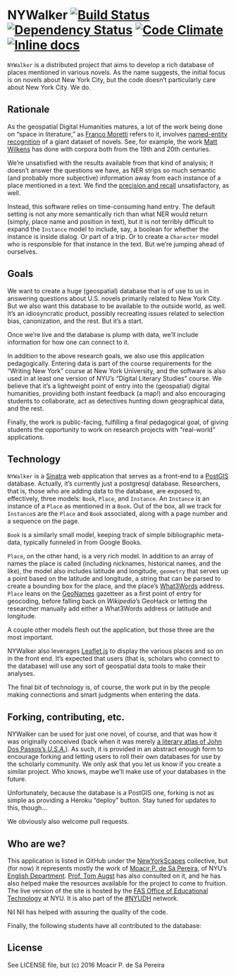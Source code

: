 # NYWalker [![Build Status](https://travis-ci.org/nyscapes/nywalker.svg)](https://travis-ci.org/nyscapes/nywalker) [![Dependency Status](https://gemnasium.com/nyscapes/nywalker.svg)](https://gemnasium.com/github.com/nyscapes/nywalker) [![Code Climate](https://codeclimate.com/github/nyscapes/nywalker.svg)](https://codeclimate.com/github/nyscapes/nywalker) [![Inline docs](http://inch-ci.org/github/nyscapes/nywalker.svg)](http://inch-ci.org/github/nyscapes/nywalker) 

`NYWalker` is a distributed project that aims to develop a rich database of
places mentioned in various novels. As the name suggests, the initial focus is
on novels about New York City, but the code doesn’t particularly care about New
York City. We do.

## Rationale

As the geospatial Digital Humanities matures, a lot of the work being done on
“space in literature,” as
[Franco Moretti](https://books.google.com/books?id=ja2MUXS_YQUC&printsec=frontcover&dq=moretti+space+in+literature&hl=en&sa=X&ved=0ahUKEwjP17rHmqrJAhVG2xoKHZZHD3YQ6AEIHTAA#v=onepage&q=%22space%20in%20literature%22&f=false)
refers to it, involves [named-entity recognition](https://en.wikipedia.org/wiki/Named-entity_recognition) of a giant dataset of novels.
See, for example, the work [Matt Wilkens](http://mattwilkens.com/) has done
with corpora both from the 19th and 20th centuries.

We’re unsatisfied with the results available from that kind of analysis; it
doesn’t answer the questions we have, as NER strips so much semantic (and
probably more subjective) information away from each instance of a place
mentioned in a text. We find the [precision and
recall](https://en.wikipedia.org/wiki/precision_and_recall) unsatisfactory, as
well.

Instead, this software relies on time-consuming hand entry. The default setting
is not any more semantically rich than what NER would return (simply, place
name and position in text), but it is not terribly difficult to expand the
`Instance` model to include, say, a boolean for whether the instance is inside
dialog. Or part of a trip. Or to create a `Character` model who is responsible
for that instance in the text. But we’re jumping ahead of ourselves.

## Goals

We want to create a huge (geospatial) database that is of use to us
in answering questions about U.S. novels primarily related to New York City.
But we also want this database to be available to the outside world, as well.
It’s an idiosyncratic product, possibly recreating issues related to selection
bias, canonization, and the rest. But it’s a start.

Once we’re live and the database is plump with data, we’ll include information
for how one can connect to it.

In addition to the above research goals, we also use this application
pedagogically. Entering data is part of the course requirements for the
“Writing New York” course at New York University, and the software is also used
in at least one version of NYU’s “Digital Literary Studies” course. We believe
that it’s a lightweight point of entry into the (geospatial) digital
humanities, providing both instant feedback (a map!) and also encouraging
students to collaborate, act as detectives hunting down geographical data, and
the rest.

Finally, the work is public-facing, fulfilling a final pedagogical goal, of
giving students the opportunity to work on research projects with “real-world”
applications.

## Technology

`NYWalker` is a [Sinatra](http://www.sinatrarb.com) web application
that serves as a front-end to a [PostGIS](http://www.postgis.org) database. Actually, it’s currently just a postgresql database.
Researchers, that is, those who are adding data to the database, are exposed
to, effectively, three models: `Book`, `Place`, and `Instance`. An `Instance`
is an instance of a `Place` as mentioned in a `Book`. Out of the box, all we
track for `Instance`s are the `Place` and `Book` associated, along with a page
number and a sequence on the page.

`Book` is a similarly small model, keeping track of simple bibliographic
meta-data, typically funneled in from Google Books.

`Place`, on the other hand, is a very rich model. In addition to an array of
names the place is called (including nicknames, historical names, and the
like), the model also includes latitude and longitude, `geometry` that serves
up a point based on the latitude and longitude, a string that can be parsed to
create a bounding box for the place, and the place’s
[What3Words](http://what3words.com) address. `Place` leans on the
[GeoNames](http://www.geonames.org/) gazetteer as a first point of entry for
geocoding, before falling back on *Wikipedia*’s GeoHack or letting the
researcher manually add either a What3Words address or latitude and longitude.

A couple other models flesh out the application, but those three are the most important.

NYWalker also leverages [Leaflet.js](http://leafletjs.com) to display the
various places and so on in the front end. It’s expected that users (that is,
scholars who connect to the database) will use any sort of geospatial data
tools to make their analyses.

The final bit of technology is, of course, the work put in by the people making
connections and smart judgments when entering the data.

## Forking, contributing, etc.

NYWalker can be used for just one novel, of course, and that was how it was
originally conceived (back when it was merely [a literary atlas of John Dos
Passos’s *U.S.A.*](http://github.com/muziejus/usa-atlas)). As such, it is
provided in an abstract enough form to encourage forking and letting users to
roll their own databases for use by the scholarly community. We only ask that
you let us know if you create a similar project. Who knows, maybe we’ll make
use of your databases in the future.

Unfortunately, because the database is a PostGIS one, forking is not as simple
as providing a Heroku “deploy” button. Stay tuned for updates to this, though…

We obviously also welcome pull requests.

## Who are we?

This application is listed in GitHub under the
[NewYorkScapes](http://newyorkscapes.org) collective, but (for now) it
represents mostly the work of [Moacir P. de Sá Pereira](http://moacir.com), of
NYU’s [English Department](http://english.fas.nyu.edu). [Prof. Tom
Augst](http://english.fas.nyu.edu/object/ThomasAugst.html) has also consulted
on it, and he has also helped make the resources available for the
project to come to fruition. The live version of the site is hosted by the [FAS
Office of Educational Technology](https://wp.nyu.edu/fas-edtech) at NYU. It is
also part of the [#NYUDH](https://twitter.com/search?q=%23nyudh&src=typd)
network.

Nil Nil has helped with assuring the quality of the code.

Finally, the following students have all contributed to the database:

## License

See LICENSE file, but (c) 2016 Moacir P. de Sá Pereira

